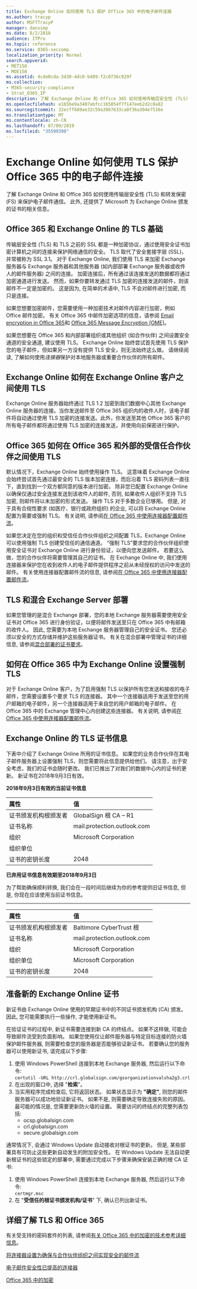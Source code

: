 ```yaml
---
title: Exchange Online 如何使用 TLS 保护 Office 365 中的电子邮件连接
ms.author: tracyp
author: MSFTTracyP
manager: dansimp
ms.date: 8/2/2018
audience: ITPro
ms.topic: reference
ms.service: O365-seccomp
localization_priority: Normal
search.appverid:
- MET150
- MOE150
ms.assetid: 4cde0cda-3430-4dc0-b489-f2c0736c929f
ms.collection:
- M365-security-compliance
- Strat_O365_IP
description: 了解 Exchange Online 和 Office 365 如何使用传输层安全性 (TLS) 和转发保密 (FS) 来保护电子邮件通信。 此外, 还可获取 Microsoft 为 Exchange Online 颁发的证书的相关信息。
ms.openlocfilehash: e165be9a3407abfcc165054f7f147eeb2d2c0a82
ms.sourcegitcommit: 32ecff689ae32c59a39b7633ca0f36a304e7516e
ms.translationtype: MT
ms.contentlocale: zh-CN
ms.lasthandoff: 07/09/2019
ms.locfileid: "35599398"
---
```

# <a name="how-exchange-online-uses-tls-to-secure-email-connections-in-office-365"></a>Exchange Online 如何使用 TLS 保护 Office 365 中的电子邮件连接

了解 Exchange Online 和 Office 365 如何使用传输层安全性 (TLS) 和转发保密 (FS) 来保护电子邮件通信。 此外, 还提供了 Microsoft 为 Exchange Online 颁发的证书的相关信息。
  
## <a name="tls-basics-for-office-365-and-exchange-online"></a>Office 365 和 Exchange Online 的 TLS 基础

传输层安全性 (TLS) 和 TLS 之前的 SSL 都是一种加密协议，通过使用安全证书加密计算机之间的连接来保护网络通信的安全。 TLS 取代了安全套接字层 (SSL)，并常被称为 SSL 3.1。 对于 Exchange Online, 我们使用 TLS 来加密 Exchange 服务器与 Exchange 服务器和其他服务器 (如内部部署 Exchange 服务器或收件人的邮件服务器) 之间的连接。 加密连接后，所有通过该连接发送的数据都将通过加密通道进行发送。 然而，如果你要转发通过 TLS 加密的连接发送的邮件，则该邮件不一定是加密的。 这是因为, 在简单的术语中, TLS 不会对邮件进行加密, 而只是连接。
  
如果您想要加密邮件，您需要使用一种加密技术对邮件内容进行加密，例如 Office 邮件加密。 有关 Office 365 中邮件加密选项的信息，请参阅 [Email encryption in Office 365](email-encryption.md)和 [Office 365 Message Encryption (OME)](ome.md)。 
  
如果您想要在 Office 365 和内部部署组织或其他组织 (如合作伙伴) 之间设置安全通道的安全通道, 建议使用 TLS。 Exchange Online 始终尝试首先使用 TLS 保护您的电子邮件，但如果另一方没有提供 TLS 安全，则无法始终这么做。 请继续阅读, 了解如何使用*连接器*保护对本地服务器或重要合作伙伴的所有邮件。 
  
## <a name="how-exchange-online-uses-tls-between-exchange-online-customers"></a>Exchange Online 如何在 Exchange Online 客户之间使用 TLS

Exchange Online 服务器始终通过 TLS 1.2 加密到我们数据中心其他 Exchange Online 服务器的连接。当你发送邮件至 Office 365 组织内的收件人时，该电子邮件将自动通过使用 TLS 加密的连接发送。此外，你发送至其他 Office 365 客户的所有电子邮件都将通过使用 TLS 加密的连接发送，并使用向前保密进行保护。
  
## <a name="how-office-365-uses-tls-between-office-365-and-external-trusted-partners"></a>Office 365 如何在 Office 365 和外部的受信任合作伙伴之间使用 TLS

默认情况下，Exchange Online 始终使用操作 TLS。 这意味着 Exchange Online 会始终尝试首先通过最安全的 TLS 版本加密连接，而后沿着 TLS 密码列表一直往下，直到找到一个双方都同意的版本进行加密。 除非您已配置 Exchange Online 以确保仅通过安全连接发送到该收件人的邮件, 否则, 如果收件人组织不支持 TLS 加密, 则邮件将以未加密的形式发送。 操作 TLS 对于多数企业已够用。 但是, 对于具有合规性要求 (如医疗、银行或政府组织) 的企业, 可以将 Exchange Online 配置为需要或强制 TLS。 有关说明, 请参阅[在 Office 365 中使用连接器配置邮件流](https://technet.microsoft.com/library/ms.exch.eac.connectorselection%28v=exchg.150%29.aspx)。
  
如果您决定在您的组织和受信任合作伙伴组织之间配置 TLS，Exchange Online 可以使用强制 TLS 创建受信任的通信通道。 “强制 TLS”要求您的合作伙伴组织使用安全证书对 Exchange Online 进行身份验证，以便向您发送邮件。 若要这么做，您的合作伙伴将需要管理其自己的证书。 在 Exchange Online 中, 我们使用连接器来保护您在收到收件人的电子邮件提供程序之前从未经授权的访问中发送的邮件。 有关使用连接器配置邮件流的信息, 请参阅[在 Office 365 中使用连接器配置邮件流](https://technet.microsoft.com/library/ms.exch.eac.connectorselection%28v=exchg.150%29.aspx)。
  
## <a name="tls-and-hybrid-exchange-server-deployments"></a>TLS 和混合 Exchange Server 部署

如果您管理的是混合 Exchange 部署，您的本地 Exchange 服务器需要使用安全证书对 Office 365 进行身份验证，以便将邮件发送至只在 Office 365 中有邮箱的收件人。 因此, 您需要为本地 Exchange 服务器管理自己的安全证书。 您还必须以安全的方式存储并维护这些服务器证书。 有关在混合部署中管理证书的详细信息, 请参阅[混合部署的证书要求](https://technet.microsoft.com/library/hh563848%28v=exchg.150%29.aspx)。
  
## <a name="how-to-set-up-forced-tls-for-exchange-online-in-office-365"></a>如何在 Office 365 中为 Exchange Online 设置强制 TLS

对于 Exchange Online 客户，为了启用强制 TLS 以保护所有您发送和接收的电子邮件，您需要设置多个要求 TLS 的连接器。 其中一个连接器适用于发送至您的用户邮箱的电子邮件，另一个连接器适用于来自您的用户邮箱的电子邮件。 在 Office 365 中的 Exchange 管理中心内创建这些连接器。 有关说明, 请参阅[在 Office 365 中使用连接器配置邮件流](https://technet.microsoft.com/library/ms.exch.eac.connectorselection%28v=exchg.150%29.aspx)。
  
## <a name="tls-certificate-information-for-exchange-online"></a>Exchange Online 的 TLS 证书信息

下表中介绍了 Exchange Online 所用的证书信息。 如果您的业务合作伙伴在其电子邮件服务器上设置强制 TLS，则您需要将此信息提供给他们。 请注意，出于安全考虑，我们的证书会随时更改。 我们已推出了对我们的数据中心内的证书的更新。 新证书在2018年9月3日有效。
  
 **2018年9月3日有效的当前证书信息**
  
|**属性**|**值**|
|:-----|:-----|
|证书颁发机构根颁发者  <br/> |GlobalSign 根 CA – R1 <br/> |
|证书名称  <br/> |mail.protection.outlook.com  <br/> |
|组织  <br/> |Microsoft Corporation  <br/> |
|组织单位  <br/> |  <br/> |
|证书的密钥长度  <br/> |2048  <br/> |
   
 **已弃用证书信息有效期至2018年9月3日**
  
为了帮助确保顺利转换, 我们会在一段时间后继续为你的参考提供旧证书信息, 但是, 你现在应该使用当前证书信息。
  
****

|**属性**|**值**|
|:-----|:-----|
|证书颁发机构根颁发者  <br/> |Baltimore CyberTrust 根  <br/> |
|证书名称  <br/> |mail.protection.outlook.com  <br/> |
|组织  <br/> |Microsoft Corporation  <br/> |
|组织单位  <br/> |Microsoft Corporation  <br/> |
|证书的密钥长度  <br/> |2048  <br/> |
   
## <a name="prepare-for-the-new-exchange-online-certificate"></a>准备新的 Exchange Online 证书

新证书由 Exchange Online 使用的早期证书中的不同证书颁发机构 (CA) 颁发。 因此, 您可能需要执行一些操作, 才能使用新证书。

在验证证书的过程中, 新证书需要连接到新 CA 的终结点。 如果不这样做, 可能会导致邮件流受到负面影响。 如果您使用仅让邮件服务器与特定目标连接的防火墙保护邮件服务器, 则需要检查您的服务器是否能够验证新证书。 若要确认您的服务器可以使用新证书, 请完成以下步骤:

1. 使用 Windows PowerShell 连接到本地 Exchange 服务器, 然后运行以下命令:  
  `certutil -URL http://crl.globalsign.com/gsorganizationvalsha2g3.crl`
2. 在出现的窗口中, 选择 "**检索**"。
3. 当实用程序完成检查后, 它将返回状态。 如果状态显示为 **"确定"**, 则您的邮件服务器可以成功地验证新证书。 如果不是, 则需要确定导致连接失败的原因。 最可能的情况是, 您需要更新防火墙的设置。 需要访问的终结点的完整列表包括:
    - ocsp.globalsign.com
     - crl.globalsign.com
     - secure.globalsign.com   

通常情况下, 会通过 Windows Update 自动接收对根证书的更新。 但是, 某些部署具有可防止这些更新自动发生的附加安全性。 在 Windows Update 无法自动更新根证书的这些锁定的部署中, 需要通过完成以下步骤来确保安装正确的根 CA 证书:
1.  使用 Windows PowerShell 连接到本地 Exchange 服务器, 然后运行以下命令:  
  `certmgr.msc`
2. 在 "**受信任的根证书颁发机构/证书**" 下, 确认已列出新证书。

## <a name="get-more-information-about-tls-and-office-365"></a>详细了解 TLS 和 Office 365

有关受支持的密码套件的列表, 请参阅[有关 Office 365 中的加密的技术参考详细信息](technical-reference-details-about-encryption.md)。
  
[将连接器设置为确保与合作伙伴组织之间实现安全的邮件流](https://technet.microsoft.com/library/dn751021%28v=exchg.150%29.aspx)
  
[电子邮件安全性已提高的连接器](https://technet.microsoft.com/library/261d92e4-7371-4555-b781-2062b5bb5278.aspx)
  
[Office 365 中的加密](encryption.md)
  


